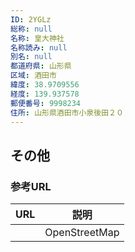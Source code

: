 ```yaml
---
ID: 2YGLz
総称: null
名称: 皇大神社
名称読み: null
別名: null
都道府県: 山形県
区域: 酒田市
緯度: 38.9709556
経度: 139.937578
郵便番号: 9998234
住所: 山形県酒田市小泉後田２０
---
```


## その他

### 参考URL

| URL | 説明          |
| --- | ------------- |
|     | OpenStreetMap |
